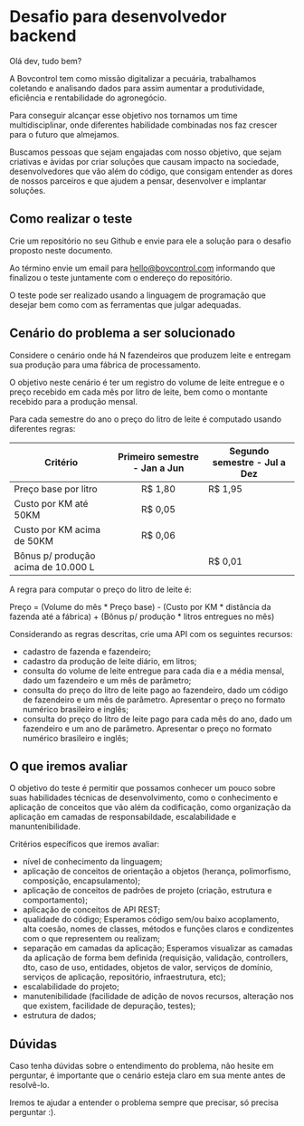 # Desafio para desenvolvedor backend


Olá dev, tudo bem?


A Bovcontrol tem como missão digitalizar a pecuária, trabalhamos coletando e analisando dados para assim aumentar a produtividade, eficiência e rentabilidade do agronegócio.


Para conseguir alcançar esse objetivo nos tornamos um time multidisciplinar, onde diferentes habilidade combinadas nos faz crescer para o futuro que almejamos.

Buscamos pessoas que sejam engajadas com nosso objetivo, que sejam criativas e àvidas por criar soluções que causam impacto na sociedade, desenvolvedores que vão além do código, que consigam entender as dores de nossos parceiros e que ajudem a pensar, desenvolver e implantar soluções.



## Como realizar o teste

Crie um repositório no seu Github e envie para ele a solução para o desafio proposto neste documento.

Ao término envie um email para hello@bovcontrol.com informando que finalizou o teste juntamente com o endereço do repositório.

O teste pode ser realizado usando a linguagem de programação que desejar bem como com as ferramentas que julgar adequadas.



## Cenário do problema a ser solucionado

Considere o cenário onde há N fazendeiros que produzem leite e entregam sua produção para uma fábrica de processamento.

O objetivo neste cenário é ter um registro do volume de leite entregue e o preço recebido em cada mês por litro de leite, bem como o montante recebido para a produção mensal.

Para cada semestre do ano o preço do litro de leite é computado usando diferentes regras:


|Critério| Primeiro semestre - Jan a Jun | Segundo semestre - Jul a Dez |
|---|:---:|---|
|Preço base por litro| R$ 1,80| R$ 1,95|
|Custo por KM até 50KM| R$ 0,05 | |
|Custo por KM acima de 50KM| R$ 0,06 | |
|Bônus p/ produção acima de 10.000 L| |R$ 0,01|

A regra para computar o preço do litro de leite é:

Preço = (Volume do mês * Preço base) - (Custo por KM * distância da fazenda até a fábrica) + (Bônus p/ produção * litros entregues no mês)

Considerando as regras descritas, crie uma API com os seguintes recursos:
- cadastro de fazenda e fazendeiro;
- cadastro da produção de leite diário, em litros;
- consulta do volume de leite entregue para cada dia e a média mensal, dado um fazendeiro e um mês de parâmetro;
- consulta do preço do litro de leite pago ao fazendeiro, dado um código de fazendeiro e um mês de parâmetro. Apresentar o preço no formato numérico brasileiro e inglês;
- consulta do preço do litro de leite pago para cada mês do ano, dado um fazendeiro e um ano de parâmetro. Apresentar o preço no formato numérico brasileiro e inglês;



## O que iremos avaliar

O objetivo do teste é permitir que possamos conhecer um pouco sobre suas habilidades técnicas de desenvolvimento, como o conhecimento e aplicação de conceitos que vão além da codificação, como organização da aplicação em camadas de responsabildade, escalabilidade e manuntenibilidade.

Critérios específicos que iremos avaliar:

- nível de conhecimento da linguagem;
- aplicação de conceitos de orientação a objetos (herança, polimorfismo, composição, encapsulamento);
- aplicação de conceitos de padrões de projeto (criação, estrutura e comportamento);
- aplicação de conceitos de API REST;
- qualidade do código; Esperamos código sem/ou baixo acoplamento, alta coesão, nomes de classes, métodos e funções claros e condizentes com o que representem ou realizam;
- separação em camadas da aplicação; Esperamos visualizar as camadas da aplicação de forma bem definida (requisição, validação, controllers, dto, caso de uso, entidades, objetos de valor, serviços de domínio, serviços de aplicação, repositório, infraestrutura, etc);
- escalabilidade do projeto;
- manutenibilidade (facilidade de adição de novos recursos, alteração nos que existem, facilidade de depuração, testes);
- estrutura de dados;

## Dúvidas

Caso tenha dúvidas sobre o entendimento do problema, não hesite em perguntar, é importante que o cenário esteja claro em sua mente antes de resolvê-lo.

Iremos te ajudar a entender o problema sempre que precisar, só precisa perguntar :).
